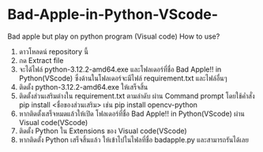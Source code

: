 # Bad-Apple-in-Python-VScode-
Bad apple but play on python program (Visual code)
How to use?
1. ดาวโหลดน์ repository นี้
2. กด Extract file
3. จะได้ไฟล์ python-3.12.2-amd64.exe และโฟลเดอร์ที่ชื่อ Bad Apple!! in Python(VScode) ซึ่งด้านในโฟลเดอร์จะมีไฟล์ requirement.txt และไฟล์อื่นๆ
4. ติดตั้ง python-3.12.2-amd64.exe ให้เสร็จสิ้น
5. ติดตั้งส่วนเสริมต่างใน requirement.txt ตามลำดับ ผ่าน Command prompt โดยใช้ค่ำสั่ง pip install <ชื่อของส่วนเสริม> เช่น pip install opencv-python
6. หากติดตั้งเสร็จหมดแล้วให้เปิด โฟลเดอร์ที่ชื่อ Bad Apple!! in Python(VScode) ผ่าน Visual code(VScode)
7. ติดตั้ง Python ใน Extensions ของ Visual code(VScode)
8. หากติดตั้ง Python เสร็จสิ้นแล้ว ให้เข้าไปในไฟลที่ชื่อ badapple.py และสามารถรันได้เลย
